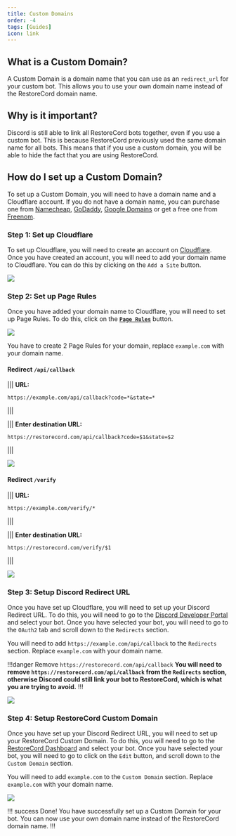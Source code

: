 ```yaml
---
title: Custom Domains
order: -4
tags: [Guides]
icon: link
---
```


## What is a Custom Domain?

A Custom Domain is a domain name that you can use as an `redirect_url` for your custom bot. This allows you to use your own domain name instead of the RestoreCord domain name.

## Why is it important?

Discord is still able to link all RestoreCord bots together, even if you use a custom bot. This is because RestoreCord previously used the same domain name for all bots. This means that if you use a custom domain, you will be able to hide the fact that you are using RestoreCord.

## How do I set up a Custom Domain?

To set up a Custom Domain, you will need to have a domain name and a Cloudflare account. If you do not have a domain name, you can purchase one from [Namecheap](https://www.namecheap.com/), [GoDaddy](https://www.godaddy.com/), [Google Domains](https://domains.google/) or get a free one from [Freenom](https://www.freenom.com/).

### Step 1: Set up Cloudflare

To set up Cloudflare, you will need to create an account on [Cloudflare](https://www.cloudflare.com/). Once you have created an account, you will need to add your domain name to Cloudflare. You can do this by clicking on the `Add a Site` button.

![](../static/DomainSetup/cloudflare_add_site.gif)

### Step 2: Set up Page Rules

Once you have added your domain name to Cloudflare, you will need to set up Page Rules. To do this, click on the [**`Page Rules`**](https://dash.cloudflare.com/?to=/:account/:zone/rules) button.

![](../static/DomainSetup/cloudflare_page_rules.gif)

You have to create 2 Page Rules for your domain, replace `example.com` with your domain name.

#### Redirect `/api/callback`

||| **URL:**

```
https://example.com/api/callback?code=*&state=*
```

|||

||| **Enter destination URL:**

```
https://restorecord.com/api/callback?code=$1&state=$2
```

|||

![](../static/DomainSetup/cloudflare_page_rules.png)

#### Redirect `/verify`

||| **URL:**

```
https://example.com/verify/*
```

|||

||| **Enter destination URL:**

```
https://restorecord.com/verify/$1
```

|||

![](../static/DomainSetup/cloudflare_page_rules_2.png)

### Step 3: Setup Discord Redirect URL

Once you have set up Cloudflare, you will need to set up your Discord Redirect URL. To do this, you will need to go to the [Discord Developer Portal](https://discord.com/developers/applications) and select your bot. Once you have selected your bot, you will need to go to the `OAuth2` tab and scroll down to the `Redirects` section.

You will need to add `https://example.com/api/callback` to the `Redirects` section. Replace `example.com` with your domain name.

!!!danger Remove `https://restorecord.com/api/callback`
**You will need to remove `https://restorecord.com/api/callback` from the `Redirects` section, otherwise Discord could still link your bot to RestoreCord, which is what you are trying to avoid.**
!!!

![](../static/DomainSetup/discord_redirect_url.png)

### Step 4: Setup RestoreCord Custom Domain

Once you have set up your Discord Redirect URL, you will need to set up your RestoreCord Custom Domain. To do this, you will need to go to the [RestoreCord Dashboard](https://restr.co/bots) and select your bot. Once you have selected your bot, you will need to go to click on the `Edit` button, and scroll down to the `Custom Domain` section.

You will need to add `example.com` to the `Custom Domain` section. Replace `example.com` with your domain name.

![](../static/DomainSetup/restorecord_custom_domain.png)

!!! success Done!
You have successfully set up a Custom Domain for your bot. You can now use your own domain name instead of the RestoreCord domain name.
!!!
